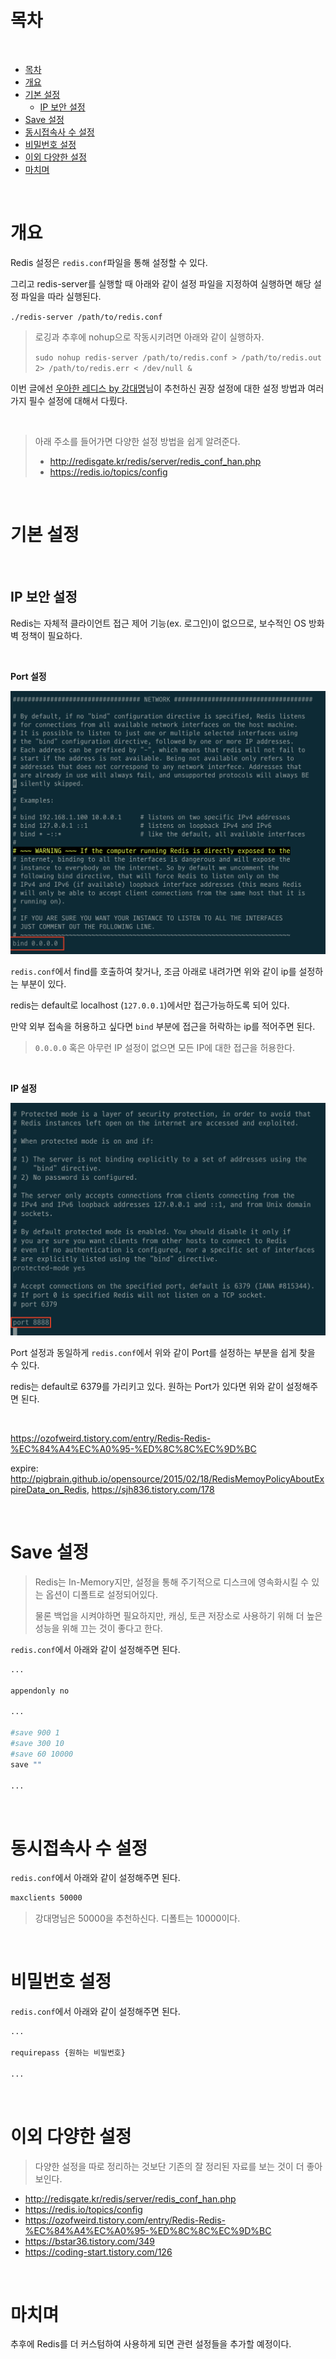 # 목차

<br>

- [목차](#목차)
- [개요](#개요)
- [기본 설정](#기본-설정)
  - [IP 보안 설정](#ip-보안-설정)
- [Save 설정](#save-설정)
- [동시접속사 수 설정](#동시접속사-수-설정)
- [비밀번호 설정](#비밀번호-설정)
- [이외 다양한 설정](#이외-다양한-설정)
- [마치며](#마치며)

<br>

# 개요
Redis 설정은 `redis.conf`파일을 통해 설정할 수 있다.

그리고 redis-server를 실행할 때 아래와 같이 설정 파일을 지정하여 실행하면 해당 설정 파일을 따라 실행된다.

`./redis-server /path/to/redis.conf`

> 로깅과 추후에 nohup으로 작동시키려면 아래와 같이 실행하자.
> 
> `sudo nohup redis-server /path/to/redis.conf > /path/to/redis.out 2> /path/to/redis.err < /dev/null &`

이번 글에선 [우아한 레디스 by 강대명](https://www.youtube.com/watch?v=mPB2CZiAkKM&t=12s)님이 추천하신 권장 설정에 대한 설정 방법과 여러가지 필수 설정에 대해서 다뤘다.

<br>

> 아래 주소를 들어가면 다양한 설정 방법을 쉽게 알려준다.
> * http://redisgate.kr/redis/server/redis_conf_han.php
> * https://redis.io/topics/config

<br>

# 기본 설정

<br>

## IP 보안 설정
Redis는 자체적 클라이언트 접근 제어 기능(ex. 로그인)이 없으므로, 보수적인 OS 방화벽 정책이 필요하다.

<br>

**Port 설정**

<p align="center"><img src="./image/redis_setting_ip.png"> </p>

`redis.conf`에서 find를 호출하여 찾거나, 조금 아래로 내려가면 위와 같이 ip를 설정하는 부분이 있다.

redis는 default로 localhost (`127.0.0.1`)에서만 접근가능하도록 되어 있다.

만약 외부 접속을 허용하고 싶다면 `bind` 부분에 접근을 허락하는 ip를 적어주면 된다.

> `0.0.0.0` 혹은 아무런 IP 설정이 없으면 모든 IP에 대한 접근을 허용한다.

<br>

**IP 설정**

<p align="center"><img src="./image/redis_setting_port.png"> </p>

Port 설정과 동일하게 `redis.conf`에서 위와 같이 Port를 설정하는 부분을 쉽게 찾을 수 있다.

redis는 default로 6379를 가리키고 있다. 원하는 Port가 있다면 위와 같이 설정해주면 된다.

<br>

https://ozofweird.tistory.com/entry/Redis-Redis-%EC%84%A4%EC%A0%95-%ED%8C%8C%EC%9D%BC

expire: http://pigbrain.github.io/opensource/2015/02/18/RedisMemoyPolicyAboutExpireData_on_Redis, https://sjh836.tistory.com/178

<br>

# Save 설정
> Redis는 In-Memory지만, 설정을 통해 주기적으로 디스크에 영속화시킬 수 있는 옵션이 디폴트로 설정되어있다.
> 
> 물론 백업을 시켜야하면 필요하지만, 캐싱, 토큰 저장소로 사용하기 위해 더 높은 성능을 위해 끄는 것이 좋다고 한다.

`redis.conf`에서 아래와 같이 설정해주면 된다.

```bash
...

appendonly no

...

#save 900 1
#save 300 10
#save 60 10000
save ""

...
```

<br>

# 동시접속사 수 설정

`redis.conf`에서 아래와 같이 설정해주면 된다.

```bash
maxclients 50000
```

> 강대명님은 50000을 추천하신다. 디폴트는 10000이다.

<br>

# 비밀번호 설정
`redis.conf`에서 아래와 같이 설정해주면 된다.

```bash
...

requirepass {원하는 비밀번호}

...
```

<br>

# 이외 다양한 설정
> 다양한 설정을 따로 정리하는 것보단 기존의 잘 정리된 자료를 보는 것이 더 좋아보인다.
* http://redisgate.kr/redis/server/redis_conf_han.php
* https://redis.io/topics/config
* https://ozofweird.tistory.com/entry/Redis-Redis-%EC%84%A4%EC%A0%95-%ED%8C%8C%EC%9D%BC
* https://bstar36.tistory.com/349
* https://coding-start.tistory.com/126

<br>

# 마치며
추후에 Redis를 더 커스텀하여 사용하게 되면 관련 설정들을 추가할 예정이다.
